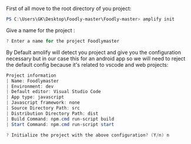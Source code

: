 First of all move to the root  directory of you project:
```powershell
PS C:\Users\GK\Desktop\Foodly-master\Foodly-master> amplify init
```
Give a name for the project :
```powershell
? Enter a name for the project Foodlymaster
```
By Default amolify will detect you project and give you the configuration necessary but in our case this for an android app so we will need to reject the default config because it's related to vscode and web projects:
```powershell
Project information
| Name: Foodlymaster
| Environment: dev
| Default editor: Visual Studio Code
| App type: javascript
| Javascript framework: none
| Source Directory Path: src
| Distribution Directory Path: dist
| Build Command: npm.cmd run-script build
| Start Command: npm.cmd run-script start

? Initialize the project with the above configuration? (Y/n) n 
```
